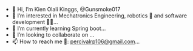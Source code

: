 - 👋 Hi, I’m Kien Olali Kinggs, @Gunsmoke017
- 👀 I’m interested in Mechatronics Engineering, robotics 🤖 and software development 👨‍💻...
- 🌱 I’m currently learning Spring boot...
- 💞️ I’m looking to collaborate on ...
- 📫 How to reach me 📧: percivalrp106@gmail.com...

<!---
Gunsmoke017/Gunsmoke017 is a ✨ special ✨ repository because its `README.md` (this file) appears on your GitHub profile.
You can click the Preview link to take a look at your changes.
--->
